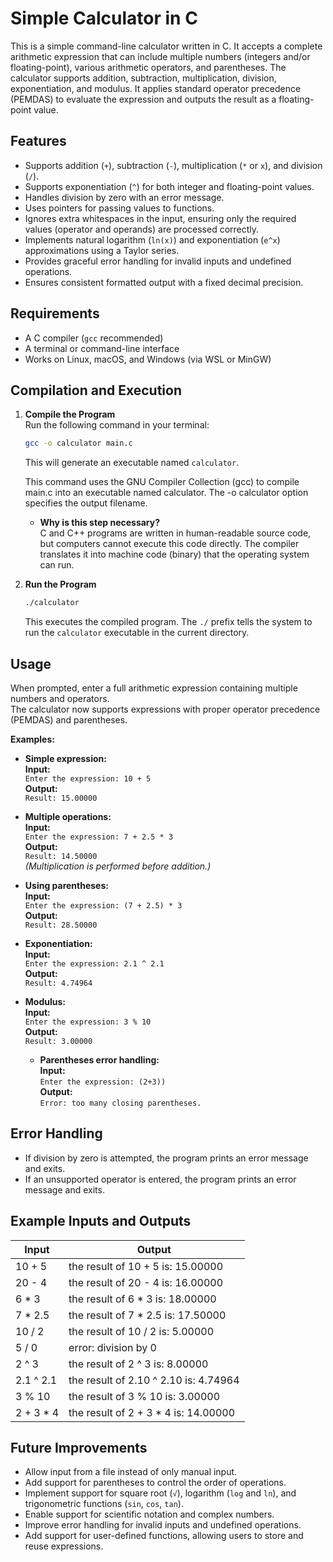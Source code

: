 # Simple Calculator in C

This is a simple command-line calculator written in C. It accepts a complete arithmetic expression that can include multiple numbers (integers and/or floating-point), various arithmetic operators, and parentheses. The calculator supports addition, subtraction, multiplication, division, exponentiation, and modulus. It applies standard operator precedence (PEMDAS) to evaluate the expression and outputs the result as a floating-point value.


## Features

- Supports addition (`+`), subtraction (`-`), multiplication (`*` or `x`), and division (`/`).
- Supports exponentiation (`^`) for both integer and floating-point values.
- Handles division by zero with an error message.
- Uses pointers for passing values to functions.
- Ignores extra whitespaces in the input, ensuring only the required values (operator and operands) are processed correctly.
- Implements natural logarithm (`ln(x)`) and exponentiation (`e^x`) approximations using a Taylor series.
- Provides graceful error handling for invalid inputs and undefined operations.
- Ensures consistent formatted output with a fixed decimal precision.


## Requirements

- A C compiler (`gcc` recommended)
- A terminal or command-line interface
- Works on Linux, macOS, and Windows (via WSL or MinGW)


## Compilation and Execution

1. **Compile the Program**  
   Run the following command in your terminal:  

   ```bash
   gcc -o calculator main.c
   ```

   This will generate an executable named `calculator`.

   This command uses the GNU Compiler Collection (gcc) to compile main.c into an executable named calculator. The -o calculator option specifies the output filename.
   
   - **Why is this step necessary?**  
  C and C++ programs are written in human-readable source code, but computers cannot execute this code directly. The compiler translates it into machine code (binary) that the operating system can run.



2. **Run the Program**  

   ```bash
   ./calculator
   ```

   This executes the compiled program. The `./` prefix tells the system to run the `calculator` executable in the current directory.


## Usage

When prompted, enter a full arithmetic expression containing multiple numbers and operators.  
The calculator now supports expressions with proper operator precedence (PEMDAS) and parentheses.

**Examples:**

- **Simple expression:**  
  **Input:**  
  `Enter the expression: 10 + 5`  
  **Output:**  
  `Result: 15.00000`

- **Multiple operations:**  
  **Input:**  
  `Enter the expression: 7 + 2.5 * 3`  
  **Output:**  
  `Result: 14.50000`  
  *(Multiplication is performed before addition.)*

- **Using parentheses:**  
  **Input:**  
  `Enter the expression: (7 + 2.5) * 3`  
  **Output:**  
  `Result: 28.50000`

- **Exponentiation:**  
  **Input:**  
  `Enter the expression: 2.1 ^ 2.1`  
  **Output:**  
  `Result: 4.74964`

- **Modulus:**  
  **Input:**  
  `Enter the expression: 3 % 10`  
  **Output:**  
  `Result: 3.00000`

  - **Parentheses error handling:**  
  **Input:**  
  `Enter the expression: (2+3))`  
  **Output:**  
  `Error: too many closing parentheses.`




## Error Handling

- If division by zero is attempted, the program prints an error message and exits.
- If an unsupported operator is entered, the program prints an error message and exits.


## Example Inputs and Outputs

| Input         | Output                                       |
| ------------- | -------------------------------------------- |
| 10 + 5        | the result of 10 + 5 is: 15.00000             |
| 20 - 4        | the result of 20 - 4 is: 16.00000             |
| 6 * 3         | the result of 6 * 3 is: 18.00000              |
| 7 * 2.5       | the result of 7 * 2.5 is: 17.50000            |
| 10 / 2        | the result of 10 / 2 is: 5.00000              |
| 5 / 0         | error: division by 0                         |
| 2 ^ 3         | the result of 2 ^ 3 is: 8.00000               |
| 2.1 ^ 2.1     | the result of 2.10 ^ 2.10 is: 4.74964         |
| 3 % 10        | the result of 3 % 10 is: 3.00000              |
| 2 + 3 * 4     | the result of 2 + 3 * 4 is: 14.00000          |


## Future Improvements

- Allow input from a file instead of only manual input.
- Add support for parentheses to control the order of operations.
- Implement support for square root (`√`), logarithm (`log` and `ln`), and trigonometric functions (`sin`, `cos`, `tan`).
- Enable support for scientific notation and complex numbers.
- Improve error handling for invalid inputs and undefined operations.
- Add support for user-defined functions, allowing users to store and reuse expressions.
